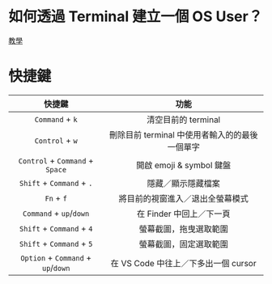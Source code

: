 # 如何透過 Terminal 建立一個 OS User？

[教學](https://apple.stackexchange.com/questions/226073/how-do-i-create-user-accounts-from-the-terminal-in-mac-os-x-10-11)

# 快捷鍵

|快捷鍵|功能|
|:-:|:-:|
|`Command` + `k`|清空目前的 terminal|
|`Control` + `w`|刪除目前 terminal 中使用者輸入的的最後一個單字|
|`Control` + `Command` + `Space`|開啟 emoji & symbol 鍵盤|
|`Shift` + `Command` + `.`|隱藏／顯示隱藏檔案|
|`Fn` + `f`|將目前的視窗進入／退出全螢幕模式|
|`Command` + `up`/`down`|在 Finder 中回上／下一頁|
|`Shift` + `Command` + `4`|螢幕截圖，拖曳選取範圍|
|`Shift` + `Command` + `5`|螢幕截圖，固定選取範圍|
|`Option` + `Command` + `up`/`down`|在 VS Code 中往上／下多出一個 cursor|
